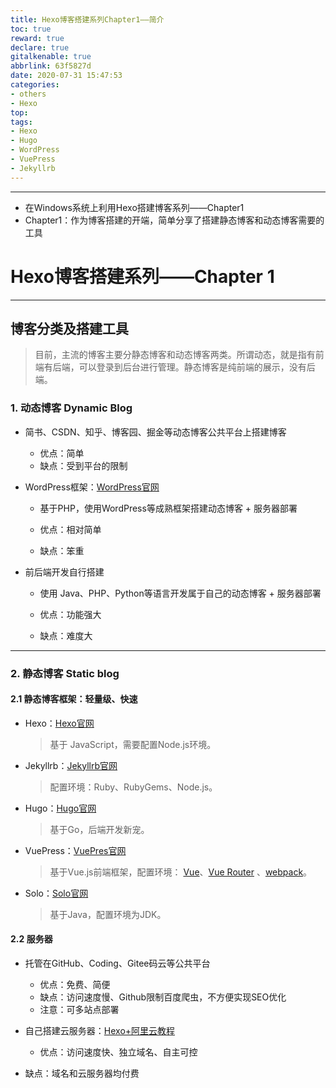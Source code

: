 ```yaml
---
title: Hexo博客搭建系列Chapter1——简介
toc: true
reward: true
declare: true
gitalkenable: true
abbrlink: 63f5827d
date: 2020-07-31 15:47:53
categories: 
- others
- Hexo
top: 
tags:
- Hexo
- Hugo
- WordPress
- VuePress
- Jekyllrb
---
```


---

* 在Windows系统上利用Hexo搭建博客系列——Chapter1
*  Chapter1：作为博客搭建的开端，简单分享了搭建静态博客和动态博客需要的工具

<!-- more -->

# Hexo博客搭建系列——Chapter 1

---

## 博客分类及搭建工具

> 目前，主流的博客主要分静态博客和动态博客两类。所谓动态，就是指有前端有后端，可以登录到后台进行管理。静态博客是纯前端的展示，没有后端。
>

### 1. 动态博客 Dynamic Blog

* 简书、CSDN、知乎、博客园、掘金等动态博客公共平台上搭建博客

  * 优点：简单
  * 缺点：受到平台的限制

* WordPress框架：[WordPress官网](https://wordpress.org/)

  * 基于PHP，使用WordPress等成熟框架搭建动态博客 + 服务器部署
  
  * 优点：相对简单
  * 缺点：笨重
  
* 前后端开发自行搭建

  * 使用 Java、PHP、Python等语言开发属于自己的动态博客 + 服务器部署

  * 优点：功能强大
  * 缺点：难度大

---

### 2. 静态博客 Static blog

#### 2.1 静态博客框架：轻量级、快速

* Hexo：[Hexo官网](https://hexo.io/)

  > 基于 JavaScript，需要配置Node.js环境。

* Jekyllrb：[Jekyllrb官网](https://jekyllrb.com/)

  > 配置环境：Ruby、RubyGems、Node.js。

* Hugo：[Hugo官网](https://www.gohugo.org/)

  > 基于Go，后端开发新宠。

* VuePress：[VuePres官网](https://vuepress.vuejs.org/zh/guide/)

  > 基于Vue.js前端框架，配置环境： [Vue](http://vuejs.org/)、[Vue Router](https://github.com/vuejs/vue-router) 、[webpack](http://webpack.js.org/)。

* Solo：[Solo官网](https://solo.b3log.org/)

  > 基于Java，配置环境为JDK。

#### 2.2 服务器

* 托管在GitHub、Coding、Gitee码云等公共平台

  * 优点：免费、简便
  * 缺点：访问速度慢、Github限制百度爬虫，不方便实现SEO优化
  * 注意：可多站点部署

* 自己搭建云服务器：[Hexo+阿里云教程](https://mp.weixin.qq.com/s?sn=8009155566a3f5cd3e46b4052a047f73&idx=1&mid=2247483706&lang=zh_CN&__biz=MzUzMTA2Njk3Mw%3D%3D&chksm=fa497808cd3ef11ea8ba66a60bb131716b8278fcd1bf3105cf67c988b367d110089af453736c&token=55710950&bili_only=0#rd)

  * 优点：访问速度快、独立域名、自主可控
* 缺点：域名和云服务器均付费

